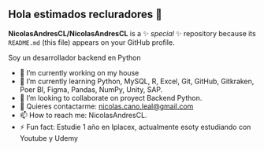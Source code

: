 ## Hola estimados recluradores 👋

**NicolasAndresCL/NicolasAndresCL** is a ✨ _special_ ✨ repository because its `README.md` (this file) appears on your GitHub profile.

Soy un desarrollador backend en Python

- 🔭 I’m currently working on my house
- 🌱 I’m currently learning Python, MySQL, R, Excel, Git, GitHub, Gitkraken, Poer BI, Figma, Pandas, NumPy, Unity, SAP.
- 👯 I’m looking to collaborate on proyect Backend Python.
- 💬 Quieres contactarme: nicolas.cano.leal@gmail.com
- 📫 How to reach me: NicolasAndresCL.
- ⚡ Fun fact: Estudie 1 año en Iplacex, actualmente esoty estudiando con Youtube y Udemy 
